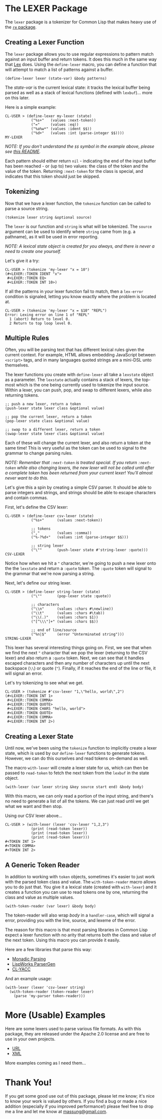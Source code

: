# The LEXER Package

The `lexer` package is a tokenizer for Common Lisp that makes heavy use of the [`re` package](http://github.com/massung/re).

## Creating a Lexer Function

The `lexer` package allows you to use regular expressions to pattern match against an input buffer and return tokens. It does this much in the same way that [Lex](https://en.wikipedia.org/wiki/Lex_%28software%29) does. Using the `define-lexer` macro, you can define a function that will attempt to match a list of patterns against a buffer.

    (define-lexer lexer (state-var) &body patterns)

The *state-var* is the current lexical state: it tracks the lexical buffer being parsed as well as a stack of lexical functions (defined with `lexbuf`)... more on this later.

Here is a simple example:

    CL-USER > (define-lexer my-lexer (state)
                ("%s+"   (values :next-token))
                ("="     (values :eq))
                ("%a%w*" (values :ident $$))
                ("%d+"   (values :int (parse-integer $$))))
    MY-LEXER

*NOTE: If you don't understand the `$$` symbol in the example above, please see [this README](https://github.com/massung/re/blob/master/README.md).*

Each pattern should either return `nil` - indicating the end of the input buffer has been reached - or (up to) two values: the class of the token and the value of the token. Returning `:next-token` for the class is special, and indicates that this token should just be skipped.

## Tokenizing

Now that we have a lexer function, the `tokenize` function can be called to parse a source string.

    (tokenize lexer string &optional source)

The `lexer` is our function and `string` is what will be tokenized. The `source` argument can be used to identify where `string` came from (e.g. a pathname), as it will be used in error reporting.

*NOTE: A lexical state object is created for you always, and there is never a need to create one yourself.*

Let's give it a try:

    CL-USER > (tokenize 'my-lexer "x = 10")
    (#<LEXER::TOKEN IDENT "x">
     #<LEXER::TOKEN EQ>
     #<LEXER::TOKEN INT 10>)

If all the patterns in your lexer function fail to match, then a `lex-error` condition is signaled, letting you know exactly where the problem is located at.

    CL-USER > (tokenize 'my-lexer "x = $10" "REPL")
    Error: Lexing error on line 1 of "REPL"
      1 (abort) Return to level 0.
      2 Return to top loop level 0.

## Multiple Rules

Often, you will be parsing text that has different lexical rules given the current context. For example, HTML allows embedding JavaScript between `<script>` tags, and in many languages quoted strings are a mini-DSL unto themselves.

The lexer functions you create with `define-lexer` all take a `lexstate` object as a parameter. The `lexstate` actually contains a stack of lexers, the top-most which is the one being currently used to tokenize the input source. Within a lexer, you can push, pop, and swap to different lexers, while also returning tokens.

    ;; push a new lexer, return a token
    (push-lexer state lexer class &optional value)

    ;; pop the current lexer, return a token
    (pop-lexer state class &optional value)

    ;; swap to a different lexer, return a token
    (swap-lexer state lexer class &optional value)

Each of these will change the current lexer, and also return a token at the same time! This is very useful as the token can be used to signal to the grammar to change parsing rules.

*NOTE: Remember that `:next-token` is treated special. If you return `:next-token` while also changing lexers, the new lexer will not be called until after a complete token has been returned from your current lexer! You'll almost never want to do this.*

Let's give this a spin by creating a simple CSV parser. It should be able to parse integers and strings, and strings should be able to escape characters and contain commas.

First, let's define the CSV lexer:

    CL-USER > (define-lexer csv-lexer (state)
                ("%s+"      (values :next-token))

                ;; tokens
                (","        (values :comma))
                ("%-?%d+"   (values :int (parse-integer $$)))

                ;; string lexer
                ("\""       (push-lexer state #'string-lexer :quote)))
    CSV-LEXER

Notice how when we hit a `"` character, we're going to push a new lexer onto the the `lexstate` and return a `:quote` token. The `:quote` token will signal to the grammar that we're now parsing a string.

Next, let's define our string lexer.

    CL-USER > (define-lexer string-lexer (state)
                ("\""       (pop-lexer state :quote))

                ;; characters
                ("\\n"      (values :chars #\newline))
                ("\\t"      (values :chars #\tab))
                ("\\(.)"    (values :chars $1))
                ("[^\\\"]+" (values :chars $$))

                ;; end of line/source
                ("%n|$"     (error "Unterminated string")))
    STRING-LEXER

This lexer has several interesting things going on. First, we see that when we find the next `"` character that we pop the lexer (returning to the CSV lexer) and also return a `:quote` token. Next, we can see that it handles escaped characters and then any number of characters up until the next backspace (`\\`) or quote (`"`). Finally, if it reaches the end of the line or file, it will signal an error.

Let's try tokenizing to see what we get.

    CL-USER > (tokenize #'csv-lexer "1,\"hello, world\",2")
    (#<LEXER::TOKEN INT 1>
     #<LEXER::TOKEN COMMA>
     #<LEXER::TOKEN QUOTE>
     #<LEXER::TOKEN CHARS "hello, world">
     #<LEXER::TOKEN QUOTE>
     #<LEXER::TOKEN COMMA>
     #<LEXER::TOKEN INT 2>)

## Creating a Lexer State

Until now, we've been using the `tokenize` function to implicitly create a lexer state, which is used by our `define-lexer` functions to generate tokens. However, we can do this ourselves and read tokens on-demand as well.

The macro `with-lexer` will create a lexer state for us, which can then be passed to `read-token` to fetch the next token from the `lexbuf` in the state object.

    (with-lexer (var lexer string &key source start end) &body body)

With this macro, we can only read a portion of the input string, and there's no need to generate a list of all the tokens. We can just read until we get what we want and then stop.

Using our CSV lexer above...

    CL-USER > (with-lexer (lexer 'csv-lexer "1,2,3")
                (print (read-token lexer))
                (print (read-token lexer))
                (print (read-token lexer)))
    #<TOKEN INT 1>
    #<TOKEN COMMA>
    #<TOKEN INT 2>

## A Generic Token Reader

In addition to working with `token` objects, sometimes it's easier to just work with the parsed token class and value. The `with-token-reader` macro allows you to do just that. You give it a lexical state (created with `with-lexer`) and it creates a function you can use to read tokens one by one, returning the class and value as multiple values.

    (with-token-reader (var lexer) &body body)

The token-reader will also wrap *body* in a `handler-case`, which will signal a error, providing you with the line, source, and lexeme of the error.

The reason for this macro is that most parsing libraries in Common Lisp expect a lexer function with no arity that returns both the class and value of the next token. Using this macro you can provide it easily.

Here are a few libraries that parse this way:

* [Monadic Parsing](http://github.com/massung/parse)
* [LispWorks ParserGen](http://www.lispworks.com/documentation/lw61/LW/html/lw-1141.htm#pgfId-886156)
* [CL-YACC](http://www.pps.univ-paris-diderot.fr/~jch/software/cl-yacc/)

And an example usage:

    (with-lexer (lexer 'csv-lexer string)
      (with-token-reader (token-reader lexer)
        (parse 'my-parser token-reader)))

# More (Usable) Examples

Here are some lexers used to parse various file formats. As with this package, they are released under the Apache 2.0 license and are free to use in your own projects.

* [URL](http://github.com/massung/url)
* [XML](http://github.com/massung/xml)

More examples coming as I need them...

# Thank You!

If you get some good use out of this package, please let me know; it's nice to know your work is valued by others. If you find a bug or made a nice addition (especially if you improved performance!) please feel free to drop me a line and let me know at [massung@gmail.com](mailto:massung@gmail.com).
